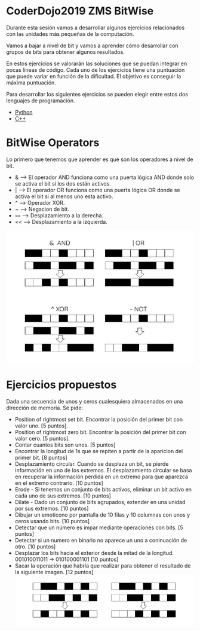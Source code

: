 # CoderDojo2019 ZMS BitWise
Durante esta sesión vamos a desarrollar algunos ejercicios relacionados con las unidades más pequeñas de la computación.

Vamos a bajar a nivel de bit y vamos a aprender cómo desarrollar con grupos de bits para obtener algunos resultados.

En estos ejercicios se valorarán las soluciones que se puedan integrar en pocas lineas de código. Cada uno de los ejercicios tiene una puntuación que puede variar en función de la dificultad. El objetivo es conseguir la máxima puntuación. 

Para desarrollar los siguientes ejercicios se pueden elegir entre estos dos lenguajes de programación.
- [Python](https://repl.it/languages/python3) 
- [C++](https://repl.it/languages/cpp) 

# BitWise Operators

Lo primero que tenemos que aprender es qué son los operadores a nivel de bit.

- &  --> El operador AND funciona como una puerta lógica AND donde solo se activa el bit si los dos están activos. 
- |  --> El operador OR funciona como una puerta lógica OR donde se activa el bit si al menos uno esta activo. 
- ^  --> Operador XOR.
- ~  --> Negacion de bit.
- `>>` --> Desplazamiento a la derecha.
- << --> Desplazamiento a la izquierda.


![bit_samples](src/truthTable.jpg)



# Ejercicios propuestos

Dada una secuencia de unos y ceros cualesquiera almacenados en una dirección de memoria. Se pide:

- Position of rightmost set bit. Encontrar la posición del primer bit con valor uno. [5 puntos]. 
- Position of rightmost zero bit. Encontrar la posición del primer bit con valor cero. [5 puntos]. 
- Contar cuantos bits son unos. [5 puntos]
- Encontrar la longitud de 1s que se repiten a partir de la aparicion del primer bit. [8 puntos]
- Desplazamiento circular. Cuando se desplaza un bit, se pierde información en uno de los extremos. El desplazamiento circular se basa en recuperar la información perdida en un extremo para que aparezca en el extremo contrario. [10 puntos]
- Erode - Si tenemos un conjunto de bits activos, eliminar un bit activo en cada uno de sus extremos. [10 puntos]
- Dilate - Dado un conjunto de bits agrupados, extender en una unidad por sus extremos. [10 puntos]
- Dibujar un emoticono por pantalla de 10 filas y 10 columnas con unos y ceros usando bits. [10 puntos]
- Detectar que un número es impar mediante operaciones con bits. [5 puntos]
- Detectar si un numero en binario no aparece un uno a coninuación de otro. [10 puntos]
- Desplazar los bits hacia el exterior desde la mitad de la longitud. 001010011011 -> 010100001101 [10 puntos]
- Sacar la operación que habría que realizar para obtener el resultado de la siguiente imagen. [12 puntos]
![bitWise_Comparison](src/bitwiseComparison.png)


